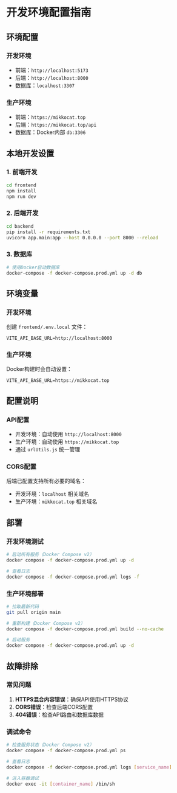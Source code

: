 # 开发环境配置指南

## 环境配置

### 开发环境
- 前端：`http://localhost:5173`
- 后端：`http://localhost:8000`
- 数据库：`localhost:3307`

### 生产环境
- 前端：`https://mikkocat.top`
- 后端：`https://mikkocat.top/api`
- 数据库：Docker内部 `db:3306`

## 本地开发设置

### 1. 前端开发
```bash
cd frontend
npm install
npm run dev
```

### 2. 后端开发
```bash
cd backend
pip install -r requirements.txt
uvicorn app.main:app --host 0.0.0.0 --port 8000 --reload
```

### 3. 数据库
```bash
# 使用Docker启动数据库
docker-compose -f docker-compose.prod.yml up -d db
```

## 环境变量

### 开发环境
创建 `frontend/.env.local` 文件：
```
VITE_API_BASE_URL=http://localhost:8000
```

### 生产环境
Docker构建时会自动设置：
```
VITE_API_BASE_URL=https://mikkocat.top
```

## 配置说明

### API配置
- 开发环境：自动使用 `http://localhost:8000`
- 生产环境：自动使用 `https://mikkocat.top`
- 通过 `urlUtils.js` 统一管理

### CORS配置
后端已配置支持所有必要的域名：
- 开发环境：`localhost` 相关域名
- 生产环境：`mikkocat.top` 相关域名

## 部署

### 开发环境测试
```bash
# 启动所有服务（Docker Compose v2）
docker compose -f docker-compose.prod.yml up -d

# 查看日志
docker compose -f docker-compose.prod.yml logs -f
```

### 生产环境部署
```bash
# 拉取最新代码
git pull origin main

# 重新构建（Docker Compose v2）
docker compose -f docker-compose.prod.yml build --no-cache

# 启动服务
docker compose -f docker-compose.prod.yml up -d
```

## 故障排除

### 常见问题
1. **HTTPS混合内容错误**：确保API使用HTTPS协议
2. **CORS错误**：检查后端CORS配置
3. **404错误**：检查API路由和数据库数据

### 调试命令
```bash
# 检查服务状态（Docker Compose v2）
docker compose -f docker-compose.prod.yml ps

# 查看日志
docker compose -f docker-compose.prod.yml logs [service_name]

# 进入容器调试
docker exec -it [container_name] /bin/sh
```
